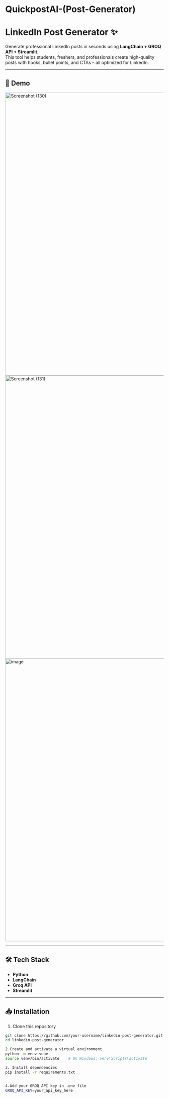 # QuickpostAI-(Post-Generator)
# LinkedIn Post Generator ✨  

Generate professional LinkedIn posts in seconds using **LangChain + GROQ API + Streamlit**.  
This tool helps students, freshers, and professionals create high-quality posts with hooks, bullet points, and CTAs – all optimized for LinkedIn.  

---

## 🚀 Demo  
<img width="1920" height="900" alt="Screenshot (130)" src="https://github.com/user-attachments/assets/2917a085-f30a-4c8a-bb72-6d8e5d7ca11f" />

<img width="1920" height="900" alt="Screenshot (131)" src="https://github.com/user-attachments/assets/cda768fb-06f1-4f0e-9e92-953dfb6d4807" />


<img width="1920" height="900" alt="image" src="https://github.com/user-attachments/assets/54cce7fa-3afe-43b8-b589-c5bf428373a7" />


---

## 🛠 Tech Stack  
- **Python**  
- **LangChain**  
- **Groq API**  
- **Streamlit**  

---

## 📥 Installation  

1. Clone this repository  
```bash
git clone https://github.com/your-username/linkedin-post-generator.git
cd linkedin-post-generator

2.Create and activate a virtual environment
python -m venv venv
source venv/bin/activate    # On Windows: venv\Scripts\activate

3. Install dependencies
pip install -r requirements.txt


4.Add your GROQ API key in .env file
GROQ_API_KEY=your_api_key_here
